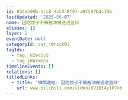 ```yaml
---
id: 034eb00b-acc8-4bb3-8f07-a9f597bdc106
lastUpdated: '2025-06-07'
name: 因吃饺子不蘸酱油被送进监狱
aliases: []
layer: 2
eventDate: null
categoryId: cat_r0rzgkOi
tagIds:
  - tag__NZec6vQ
  - tag_jKWvm6pa
timelineEvents: []
relations: []
titledLinks:
  - title: '相關連結: 因吃饺子不蘸酱油被送进监狱'
    url: www.bilibili.com/video/BV1Bt4y1R7eb
---
```


